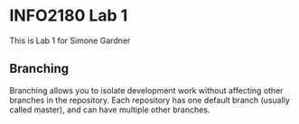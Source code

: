 # INFO2180 Lab 1

This is Lab 1 for Simone Gardner

## Branching

Branching allows you to isolate development work without affecting other branches in the repository. Each repository has one default branch (usually called master), and can have multiple other branches.
